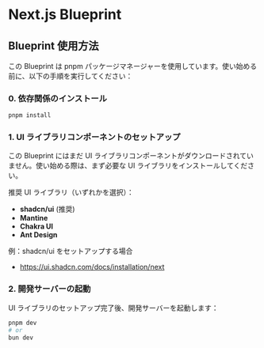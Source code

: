 # Next.js Blueprint

## Blueprint 使用方法

この Blueprint は pnpm パッケージマネージャーを使用しています。使い始める前に、以下の手順を実行してください：

### 0. 依存関係のインストール

```bash
pnpm install
```

### 1. UI ライブラリコンポーネントのセットアップ

この Blueprint にはまだ UI ライブラリコンポーネントがダウンロードされていません。使い始める際は、まず必要な UI ライブラリをインストールしてください。

推奨 UI ライブラリ（いずれかを選択）：

- **shadcn/ui** (推奨)
- **Mantine**
- **Chakra UI**
- **Ant Design**

例：shadcn/ui をセットアップする場合

- https://ui.shadcn.com/docs/installation/next

### 2. 開発サーバーの起動

UI ライブラリのセットアップ完了後、開発サーバーを起動します：

```bash
pnpm dev
# or
bun dev
```
